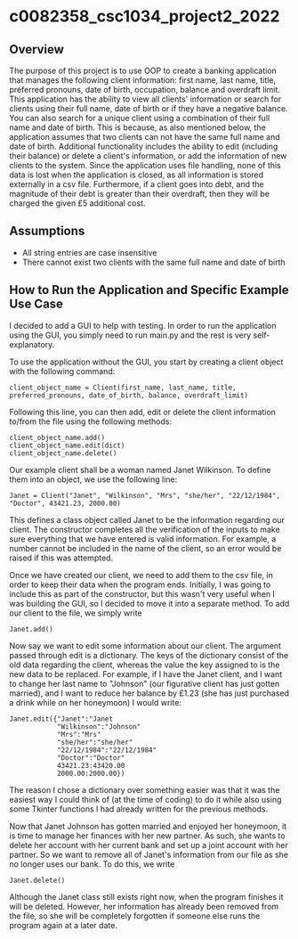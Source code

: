 # c0082358_csc1034_project2_2022

Overview
---------
The purpose of this project is to use OOP to create a banking application that manages the following
client information: first name, last name, title, preferred pronouns, date of birth, occupation, balance
and overdraft limit. This application has the ability to view all clients' information or search for 
clients using their full name, date of birth or if they have a negative balance. You can also search for a
unique client using a combination of their full name and date of birth. This is because, as also mentioned
below, the application assumes that two clients can not have the same full name and date of birth.
Additional functionality includes the ability to edit (including their balance) or delete a client's 
information, or add the information of new clients to the system. Since the application uses file handling,
none of this data is lost when the application is closed, as all information is stored externally in a csv
file. Furthermore, if a client goes into debt, and the magnitude of their debt is greater than their
overdraft, then they will be charged the given £5 additional cost.

Assumptions
-----------
- All string entries are case insensitive
- There cannot exist two clients with the same full name and date of birth

How to Run the Application and Specific Example Use Case
--------------------------------------------------------
I decided to add a GUI to help with testing. In order to run the application using the GUI, you simply
need to run main.py and the rest is very self-explanatory.

To use the application without the GUI, you start by creating a client object with the following command:

```
client_object_name = Client(first_name, last_name, title, preferred_pronouns, date_of_birth, balance, overdraft_limit)
```

Following this line, you can then add, edit or delete the client information to/from the file using the
following methods:

```
client_object_name.add()
client_object_name.edit(dict)
client_object_name.delete()
```
Our example client shall be a woman named Janet Wilkinson. To define them into an object, we use the
following line:

```
Janet = Client("Janet", "Wilkinson", "Mrs", "she/her", "22/12/1984", "Doctor", 43421.23, 2000.00)
```

This defines a class object called Janet to be the information regarding our client. The constructor
completes all the verification of the inputs to make sure everything that we have entered is valid
information. For example, a number cannot be included in the name of the client, so an error would be 
raised if this was attempted.

Once we have created our client, we need to add them to the csv file, in order to keep their data when the
program ends. Initially, I was going to include this as part of the constructor, but this wasn't very
useful when I was building the GUI, so I decided to move it into a separate method. To add our client to
the file, we simply write

```
Janet.add()
```

Now say we want to edit some information about our client. The argument passed through edit is a 
dictionary. The keys of the dictionary consist of the old data regarding the client, whereas the value the
key assigned to is the new data to be replaced. For example, if I have the Janet client, and I want to 
change her last name to "Johnson" (our figurative client has just gotten married), and I want to reduce her 
balance by £1.23 (she has just purchased a drink while on her honeymoon) I would write:

```
Janet.edit({"Janet":"Janet
            "Wilkinson":"Johnson"
            "Mrs":"Mrs"
            "she/her":"she/her"
            "22/12/1984":"22/12/1984"
            "Doctor":"Doctor"
            43421.23:43420.00
            2000.00:2000.00})
```

The reason I chose a dictionary over something easier was that it was the easiest way I could think of (at 
the time of coding) to do it while also using some Tkinter functions I had already written for the
previous methods.

Now that Janet Johnson has gotten married and enjoyed her honeymoon, it is time to manage her finances
with her new partner. As such, she wants to delete her account with her current bank and set up a joint
account with her partner. So we want to remove all of Janet's information from our file as she no longer
uses our bank. To do this, we write

```
Janet.delete()
```

Although the Janet class still exists right now, when the program finishes it will be deleted. However,
her information has already been removed from the file, so she will be completely forgotten if someone else
runs the program again at a later date.